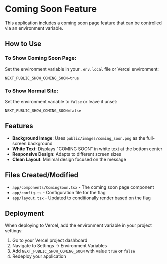 # Coming Soon Feature

This application includes a coming soon page feature that can be controlled via an environment variable.

## How to Use

### To Show Coming Soon Page:
Set the environment variable in your `.env.local` file or Vercel environment:
```
NEXT_PUBLIC_SHOW_COMING_SOON=true
```

### To Show Normal Site:
Set the environment variable to `false` or leave it unset:
```
NEXT_PUBLIC_SHOW_COMING_SOON=false
```

## Features

- **Background Image**: Uses `public/images/coming_soon.png` as the full-screen background
- **White Text**: Displays "COMING SOON" in white text at the bottom center
- **Responsive Design**: Adapts to different screen sizes
- **Clean Layout**: Minimal design focused on the message

## Files Created/Modified

- `app/components/ComingSoon.tsx` - The coming soon page component
- `app/config.ts` - Configuration file for the flag
- `app/layout.tsx` - Updated to conditionally render based on the flag

## Deployment

When deploying to Vercel, add the environment variable in your project settings:
1. Go to your Vercel project dashboard
2. Navigate to Settings → Environment Variables
3. Add `NEXT_PUBLIC_SHOW_COMING_SOON` with value `true` or `false`
4. Redeploy your application
